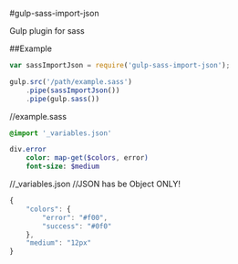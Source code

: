 #gulp-sass-import-json

Gulp plugin for sass

##Example
```js
var sassImportJson = require('gulp-sass-import-json');

gulp.src('/path/example.sass')
    .pipe(sassImportJson())
    .pipe(gulp.sass())
```

//example.sass
```sass
@import '_variables.json'

div.error
    color: map-get($colors, error)
    font-size: $medium
```

//_variables.json
//JSON has be Object ONLY!
```js
{
    "colors": {
        "error": "#f00",
        "success": "#0f0"
    },
    "medium": "12px"
}
```
